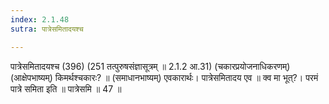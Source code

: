 ```yaml
---
index: 2.1.48
sutra: पात्रेसमितादयश्च

---
```

पात्रेसमितादयश्च (396) (251 तत्पुरुषसंज्ञासूत्रम् ॥ 2.1.2 आ.31) (चकारप्रयोजनाधिकरणम्) (आक्षेपभाष्यम्) किमर्थश्चकारः? ॥ (समाधानभाष्यम्) एवकारार्थः। पात्रेसमितादय एव ॥ क्व मा भूत्?। परमं पात्रे समिता इति ॥ पात्रेसमि ॥ 47 ॥